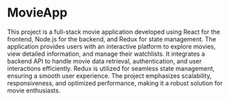 # MovieApp
This project is a full-stack movie application developed using React for the frontend, Node.js for the backend, and Redux for state management. The application provides users with an interactive platform to explore movies, view detailed information, and manage their watchlists. It integrates a backend API to handle movie data retrieval, authentication, and user interactions efficiently. Redux is utilized for seamless state management, ensuring a smooth user experience. The project emphasizes scalability, responsiveness, and optimized performance, making it a robust solution for movie enthusiasts.

